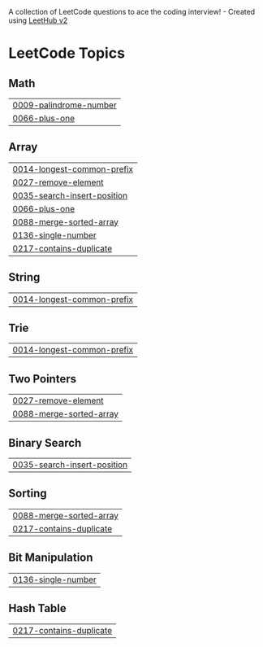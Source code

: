 A collection of LeetCode questions to ace the coding interview! - Created using [LeetHub v2](https://github.com/arunbhardwaj/LeetHub-2.0)
<!---LeetCode Topics Start-->
# LeetCode Topics
## Math
|  |
| ------- |
| [0009-palindrome-number](https://github.com/mrsushil67/leetcodeSolutions/tree/master/0009-palindrome-number) |
| [0066-plus-one](https://github.com/mrsushil67/leetcodeSolutions/tree/master/0066-plus-one) |
## Array
|  |
| ------- |
| [0014-longest-common-prefix](https://github.com/mrsushil67/leetcodeSolutions/tree/master/0014-longest-common-prefix) |
| [0027-remove-element](https://github.com/mrsushil67/leetcodeSolutions/tree/master/0027-remove-element) |
| [0035-search-insert-position](https://github.com/mrsushil67/leetcodeSolutions/tree/master/0035-search-insert-position) |
| [0066-plus-one](https://github.com/mrsushil67/leetcodeSolutions/tree/master/0066-plus-one) |
| [0088-merge-sorted-array](https://github.com/mrsushil67/leetcodeSolutions/tree/master/0088-merge-sorted-array) |
| [0136-single-number](https://github.com/mrsushil67/leetcodeSolutions/tree/master/0136-single-number) |
| [0217-contains-duplicate](https://github.com/mrsushil67/leetcodeSolutions/tree/master/0217-contains-duplicate) |
## String
|  |
| ------- |
| [0014-longest-common-prefix](https://github.com/mrsushil67/leetcodeSolutions/tree/master/0014-longest-common-prefix) |
## Trie
|  |
| ------- |
| [0014-longest-common-prefix](https://github.com/mrsushil67/leetcodeSolutions/tree/master/0014-longest-common-prefix) |
## Two Pointers
|  |
| ------- |
| [0027-remove-element](https://github.com/mrsushil67/leetcodeSolutions/tree/master/0027-remove-element) |
| [0088-merge-sorted-array](https://github.com/mrsushil67/leetcodeSolutions/tree/master/0088-merge-sorted-array) |
## Binary Search
|  |
| ------- |
| [0035-search-insert-position](https://github.com/mrsushil67/leetcodeSolutions/tree/master/0035-search-insert-position) |
## Sorting
|  |
| ------- |
| [0088-merge-sorted-array](https://github.com/mrsushil67/leetcodeSolutions/tree/master/0088-merge-sorted-array) |
| [0217-contains-duplicate](https://github.com/mrsushil67/leetcodeSolutions/tree/master/0217-contains-duplicate) |
## Bit Manipulation
|  |
| ------- |
| [0136-single-number](https://github.com/mrsushil67/leetcodeSolutions/tree/master/0136-single-number) |
## Hash Table
|  |
| ------- |
| [0217-contains-duplicate](https://github.com/mrsushil67/leetcodeSolutions/tree/master/0217-contains-duplicate) |
<!---LeetCode Topics End-->